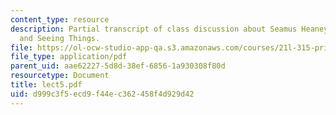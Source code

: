 ```yaml
---
content_type: resource
description: Partial transcript of class discussion about Seamus Heaney, Field Work,
  and Seeing Things.
file: https://ol-ocw-studio-app-qa.s3.amazonaws.com/courses/21l-315-prizewinners-spring-2007/d999c3f5ecd9f44ec362458f4d929d42_lect5.pdf
file_type: application/pdf
parent_uid: aae62227-5d8d-38ef-6856-1a930308f80d
resourcetype: Document
title: lect5.pdf
uid: d999c3f5-ecd9-f44e-c362-458f4d929d42
---
```

